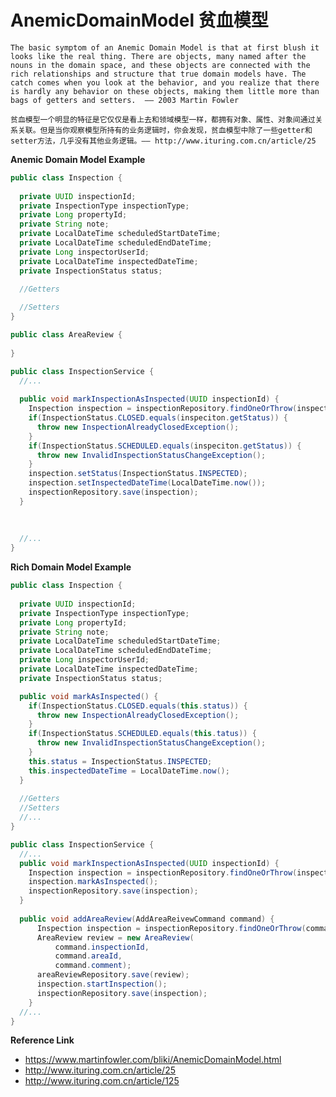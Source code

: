 # AnemicDomainModel 贫血模型

`The basic symptom of an Anemic Domain Model is that at first blush it looks like the real thing. There are objects, many named after the nouns in the domain space, and these objects are connected with the rich relationships and structure that true domain models have. The catch comes when you look at the behavior, and you realize that there is hardly any behavior on these objects, making them little more than bags of getters and setters.  —— 2003 Martin Fowler`

`贫血模型一个明显的特征是它仅仅是看上去和领域模型一样，都拥有对象、属性、对象间通过关系关联。但是当你观察模型所持有的业务逻辑时，你会发现，贫血模型中除了一些getter和setter方法，几乎没有其他业务逻辑。—— http://www.ituring.com.cn/article/25`

**Anemic Domain Model Example**
```java
public class Inspection {
  
  private UUID inspectionId;
  private InspectionType inspectionType;
  private Long propertyId;
  private String note;
  private LocalDateTime scheduledStartDateTime;
  private LocalDateTime scheduledEndDateTime;
  private Long inspectorUserId;
  private LocalDateTime inspectedDateTime;
  private InspectionStatus status;

  //Getters
  
  //Setters
}

public class AreaReview {
  
}

public class InspectionService {
  //...
  
  public void markInspectionAsInspected(UUID inspectionId) {
    Inspection inspection = inspectionRepository.findOneOrThrow(inspectionId);
    if(InspectionStatus.CLOSED.equals(inspeciton.getStatus)) {
      throw new InspectionAlreadyClosedException();
    }
    if(InspectionStatus.SCHEDULED.equals(inspeciton.getStatus)) {
      throw new InvalidInspectionStatusChangeException();
    }
    inspection.setStatus(InspectionStatus.INSPECTED);
    inspection.setInspectedDateTime(LocalDateTime.now());
    inspectionRepository.save(inspection);
  }
  
  
  
  //...
}
```

**Rich Domain Model Example**

```java
public class Inspection {
  
  private UUID inspectionId;
  private InspectionType inspectionType;
  private Long propertyId;
  private String note;
  private LocalDateTime scheduledStartDateTime;
  private LocalDateTime scheduledEndDateTime;
  private Long inspectorUserId;
  private LocalDateTime inspectedDateTime;
  private InspectionStatus status;

  public void markAsInspected() {
    if(InspectionStatus.CLOSED.equals(this.status)) {
      throw new InspectionAlreadyClosedException();
    }
    if(InspectionStatus.SCHEDULED.equals(this.tatus)) {
      throw new InvalidInspectionStatusChangeException();
    }
    this.status = InspectionStatus.INSPECTED;
    this.inspectedDateTime = LocalDateTime.now();
  }
  
  //Getters
  //Setters
  //...
}

public class InspectionService {
  //...
  public void markInspectionAsInspected(UUID inspectionId) {
    Inspection inspection = inspectionRepository.findOneOrThrow(inspectionId);
    inspection.markAsInspected();
    inspectionRepository.save(inspection);
  }
  
  public void addAreaReview(AddAreaReivewCommand command) {
      Inspection inspection = inspectionRepository.findOneOrThrow(command.inspectionId);
      AreaReview review = new AreaReview(
          command.inspectionId,
          command.areaId,
          command.comment);
      areaReviewRepository.save(review);
      inspection.startInspection();
      inspectionRepository.save(inspection);
    }
  //...
}
```


**Reference Link**
* https://www.martinfowler.com/bliki/AnemicDomainModel.html
* http://www.ituring.com.cn/article/25
* http://www.ituring.com.cn/article/125
